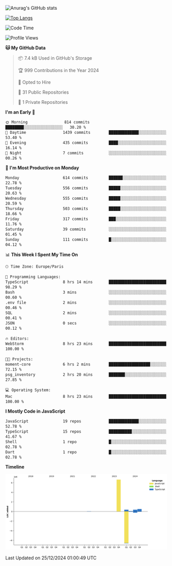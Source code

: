 ![Anurag's GitHub stats](https://github-readme-stats.vercel.app/api?username=sufiane&theme=dark&show_icons=true&count_private=true)


[![Top Langs](https://github-readme-stats.vercel.app/api/top-langs/?username=sufiane&layout=compact)](https://github.com/anuraghazra/github-readme-stats)

<!--START_SECTION:waka-->
![Code Time](http://img.shields.io/badge/Code%20Time-1%2C551%20hrs%2045%20mins-blue)

![Profile Views](http://img.shields.io/badge/Profile%20Views-0-blue)

**🐱 My GitHub Data** 

> 📦 7.4 kB Used in GitHub's Storage 
 > 
> 🏆 999 Contributions in the Year 2024
 > 
> 💼 Opted to Hire
 > 
> 📜 31 Public Repositories 
 > 
> 🔑 1 Private Repositories 
 > 
**I'm an Early 🐤** 

```text
🌞 Morning                814 commits         ████████░░░░░░░░░░░░░░░░░   30.20 % 
🌆 Daytime                1439 commits        █████████████░░░░░░░░░░░░   53.40 % 
🌃 Evening                435 commits         ████░░░░░░░░░░░░░░░░░░░░░   16.14 % 
🌙 Night                  7 commits           ░░░░░░░░░░░░░░░░░░░░░░░░░   00.26 % 
```
📅 **I'm Most Productive on Monday** 

```text
Monday                   614 commits         ██████░░░░░░░░░░░░░░░░░░░   22.78 % 
Tuesday                  556 commits         █████░░░░░░░░░░░░░░░░░░░░   20.63 % 
Wednesday                555 commits         █████░░░░░░░░░░░░░░░░░░░░   20.59 % 
Thursday                 503 commits         █████░░░░░░░░░░░░░░░░░░░░   18.66 % 
Friday                   317 commits         ███░░░░░░░░░░░░░░░░░░░░░░   11.76 % 
Saturday                 39 commits          ░░░░░░░░░░░░░░░░░░░░░░░░░   01.45 % 
Sunday                   111 commits         █░░░░░░░░░░░░░░░░░░░░░░░░   04.12 % 
```


📊 **This Week I Spent My Time On** 

```text
🕑︎ Time Zone: Europe/Paris

💬 Programming Languages: 
TypeScript               8 hrs 14 mins       █████████████████████████   98.29 % 
Bash                     3 mins              ░░░░░░░░░░░░░░░░░░░░░░░░░   00.60 % 
.env file                2 mins              ░░░░░░░░░░░░░░░░░░░░░░░░░   00.46 % 
SQL                      2 mins              ░░░░░░░░░░░░░░░░░░░░░░░░░   00.41 % 
JSON                     0 secs              ░░░░░░░░░░░░░░░░░░░░░░░░░   00.12 % 

🔥 Editors: 
WebStorm                 8 hrs 23 mins       █████████████████████████   100.00 % 

🐱‍💻 Projects: 
moment-core              6 hrs 2 mins        ██████████████████░░░░░░░   72.15 % 
psg_inventory            2 hrs 20 mins       ███████░░░░░░░░░░░░░░░░░░   27.85 % 

💻 Operating System: 
Mac                      8 hrs 23 mins       █████████████████████████   100.00 % 
```

**I Mostly Code in JavaScript** 

```text
JavaScript               19 repos            █████████████░░░░░░░░░░░░   52.78 % 
TypeScript               15 repos            ██████████░░░░░░░░░░░░░░░   41.67 % 
Shell                    1 repo              █░░░░░░░░░░░░░░░░░░░░░░░░   02.78 % 
Dart                     1 repo              █░░░░░░░░░░░░░░░░░░░░░░░░   02.78 % 
```



**Timeline**

![Lines of Code chart](https://raw.githubusercontent.com/Sufiane/Sufiane/main/assets/bar_graph.png)


 Last Updated on 25/12/2024 01:00:49 UTC
<!--END_SECTION:waka-->


<!--
**Sufiane/sufiane** is a ✨ _special_ ✨ repository because its `README.md` (this file) appears on your GitHub profile.

Here are some ideas to get you started:

- 🔭 I’m currently working on ...
- 🌱 I’m currently learning ...
- 👯 I’m looking to collaborate on ...
- 🤔 I’m looking for help with ...
- 💬 Ask me about ...
- 📫 How to reach me: ...
- 😄 Pronouns: ...
- ⚡ Fun fact: ...
-->
